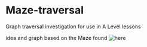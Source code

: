 # Maze-traversal
Graph traversal investigation for use in A Level lessons

idea and graph based on the Maze found ![here](https://www.reddit.com/r/dataisbeautiful/comments/7b7aa0/visualizing_the_depthfirst_search_recursive/)
